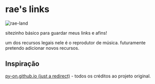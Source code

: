 # rae's links

![rae-land](rae-land.png)

sitezinho básico para guardar meus links e afins!

um dos recursos legais nele é o reprodutor de música. futuramente pretendo adicionar novos recursos.

## Inspiração
[py-on.github.io (just a redirect)](https://py-on.github.io) - todos os créditos ao projeto original.
